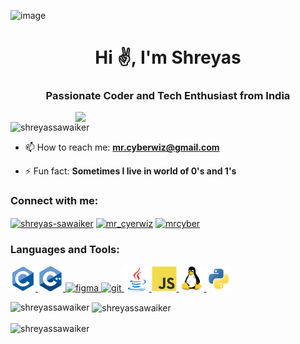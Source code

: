 ![image](https://user-images.githubusercontent.com/48591885/210011043-3da982ef-b4b8-4b7f-a54a-9fc928eb3824.png)
<h1 align="center">Hi ✌, I'm Shreyas</h1>
<h3 align="center">Passionate Coder and Tech Enthusiast from India</h3>
<img align="right" width="400" src="https://camo.githubusercontent.com/5ddf73ad3a205111cf8c686f687fc216c2946a75005718c8da5b837ad9de78c9/68747470733a2f2f7468756d62732e6766796361742e636f6d2f4576696c4e657874446576696c666973682d736d616c6c2e676966">

<p align="left"> <img src="https://komarev.com/ghpvc/?username=shreyassawaiker&label=Profile%20views&color=0e75b6&style=flat" alt="shreyassawaiker" /> </p>

- 📫 How to reach me: **mr.cyberwiz@gmail.com**

- ⚡ Fun fact: **Sometimes I live in world of 0's and 1's**

<h3 align="left">Connect with me:</h3>
<p align="left">
<a href="https://linkedin.com/in/shreyas-sawaiker" target="blank"><img align="center" src="https://raw.githubusercontent.com/rahuldkjain/github-profile-readme-generator/master/src/images/icons/Social/linked-in-alt.svg" alt="shreyas-sawaiker" height="30" width="40" /></a>
<a href="https://www.leetcode.com/mr_cyerwiz" target="blank"><img align="center" src="https://raw.githubusercontent.com/rahuldkjain/github-profile-readme-generator/master/src/images/icons/Social/leet-code.svg" alt="mr_cyerwiz" height="30" width="40" /></a>
<a href="https://auth.geeksforgeeks.org/user/mrcyber" target="blank"><img align="center" src="https://raw.githubusercontent.com/rahuldkjain/github-profile-readme-generator/master/src/images/icons/Social/geeks-for-geeks.svg" alt="mrcyber" height="30" width="40" /></a>
</p>

<h3 align="left">Languages and Tools:</h3>
<p align="left"> <a href="https://www.cprogramming.com/" target="_blank" rel="noreferrer"> <img src="https://raw.githubusercontent.com/devicons/devicon/master/icons/c/c-original.svg" alt="c" width="40" height="40"/> </a> <a href="https://www.w3schools.com/cpp/" target="_blank" rel="noreferrer"> <img src="https://raw.githubusercontent.com/devicons/devicon/master/icons/cplusplus/cplusplus-original.svg" alt="cplusplus" width="40" height="40"/> </a> <a href="https://www.figma.com/" target="_blank" rel="noreferrer"> <img src="https://www.vectorlogo.zone/logos/figma/figma-icon.svg" alt="figma" width="40" height="40"/> </a> <a href="https://git-scm.com/" target="_blank" rel="noreferrer"> <img src="https://www.vectorlogo.zone/logos/git-scm/git-scm-icon.svg" alt="git" width="40" height="40"/> </a> <a href="https://www.java.com" target="_blank" rel="noreferrer"> <img src="https://raw.githubusercontent.com/devicons/devicon/master/icons/java/java-original.svg" alt="java" width="40" height="40"/> </a> <a href="https://developer.mozilla.org/en-US/docs/Web/JavaScript" target="_blank" rel="noreferrer"> <img src="https://raw.githubusercontent.com/devicons/devicon/master/icons/javascript/javascript-original.svg" alt="javascript" width="40" height="40"/> </a> <a href="https://www.linux.org/" target="_blank" rel="noreferrer"> <img src="https://raw.githubusercontent.com/devicons/devicon/master/icons/linux/linux-original.svg" alt="linux" width="40" height="40"/> </a> <a href="https://www.python.org" target="_blank" rel="noreferrer"> <img src="https://raw.githubusercontent.com/devicons/devicon/master/icons/python/python-original.svg" alt="python" width="40" height="40"/> </a> </p>

<p><img align="left" src="https://github-readme-stats.vercel.app/api/top-langs?username=shreyassawaiker&show_icons=true&locale=en&layout=compact" alt="shreyassawaiker" /></p>

<p>&nbsp;<img align="center" src="https://github-readme-stats.vercel.app/api?username=shreyassawaiker&show_icons=true&locale=en" alt="shreyassawaiker" /></p>

<p><img align="center" src="https://github-readme-streak-stats.herokuapp.com/?user=shreyassawaiker&" alt="shreyassawaiker" /></p>
